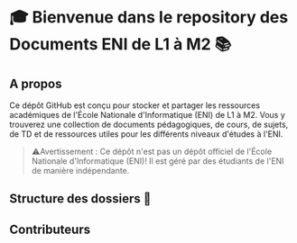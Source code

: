 
# 🎓 Bienvenue dans le repository des Documents ENI de L1 à M2 📚

## A propos
Ce dépôt GitHub est conçu pour stocker et partager les ressources académiques de l'École Nationale d'Informatique (ENI) de L1 à M2. Vous y trouverez une collection de documents pédagogiques, de cours, de sujets, de TD et de ressources utiles pour les différents niveaux d'études à l'ENI.

>⚠️Avertissement : Ce dépôt n'est pas un dépôt officiel de l'École Nationale d'Informatique (ENI)! Il est géré par des étudiants de l'ENI de manière indépendante.

## Structure des dossiers 📂
## Contributeurs